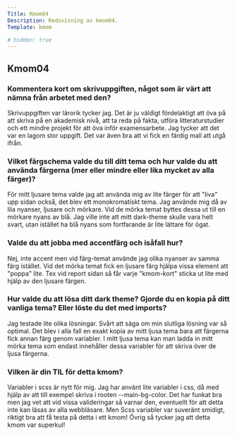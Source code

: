 ```yaml
---
Title: Kmom04
Description: Redovisning av kmom04.
Template: kmom

# hidden: true
---
```


<section>
    <h2>Kmom04</h2>
    <h3>Kommentera kort om skrivuppgiften, något som är värt att nämna från arbetet med den?</h3>
    <p>
        Skrivuppgiften var lärorik tycker jag. Det är ju väldigt fördelaktigt att öva på att skriva på en akademisk nivå, att ta reda på fakta, utföra litteraturstudier och ett mindre projekt för att öva inför examensarbete. Jag tycker att det var en lagom stor uppgift. Det var även bra att vi fick en färdig mall att utgå ifrån. 
    </p>
    <h3>Vilket färgschema valde du till ditt tema och hur valde du att använda färgerna (mer eller mindre eller lika mycket av alla färger)?</h3>
    <p>
       För mitt ljusare tema valde jag att använda mig av lite färger för att "liva" upp sidan också, det blev ett monokromatiskt tema. Jag använde mig då av lila nyanser, ljusare och mörkare. Vid de mörka temat byttes dessa ut till en mörkare nyans av blå. Jag ville inte att mitt dark-theme skulle vara helt svart, utan istället ha blå nyans som fortfarande är lite lättare för ögat.
    </p>
    <h3>Valde du att jobba med accentfärg och isåfall hur?</h3>
    <p>
       Nej, inte accent men vid färg-temat använde jag olika nyanser av samma färg istället. Vid det mörka temat fick en ljusare färg hjälpa vissa element att "poppa" lite. Tex vid 
       report sidan så får varje "kmom-kort" sticka ut lite med hjälp av den ljusare färgen.
    </p>
    <h3>Hur valde du att lösa ditt dark theme? Gjorde du en kopia på ditt vanliga tema? Eller löste du det med imports?</h3>
    <p>
       Jag testade lite olika lösningar. Svårt att säga om min slutliga lösning var så optimal. Det blev i alla fall en exakt kopia av mitt ljusa tema bara att färgerna fick annan färg genom variabler. I mitt ljusa tema kan man ladda in mitt mörka tema som endast innehåller dessa variabler för att skriva över de ljusa färgerna.
    </p>
    <h3>Vilken är din TIL för detta kmom?</h3>
    <p>
       Variabler i scss är nytt för mig. Jag har använt lite variabler i css, då med hjälp av att till exempel skriva i rooten --main-bg-color. Det har funkat bra men jag vet att vid vissa valideringar så varnar den, eventuellt för att detta inte kan läsas av alla webbläsare. Men Scss variabler var suveränt smidigt, riktigt bra att få testa på detta i ett kmom! Övrig så tycker jag att detta kmom var superkul!
    </p>
    
</section>

